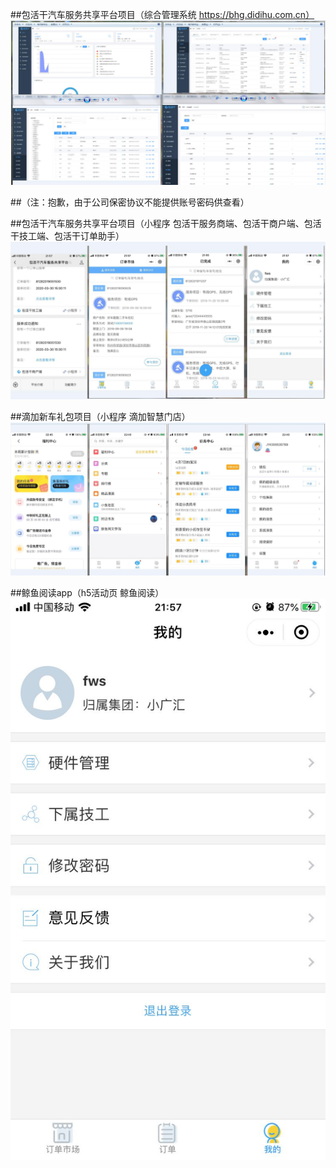 ##包活干汽车服务共享平台项目（综合管理系统 https://bhg.didihu.com.cn）
![Image text](https://github.com/GUAPO-CN/project-images/blob/master/images/1.jpg)

##（注：抱歉，由于公司保密协议不能提供账号密码供查看）

##包活干汽车服务共享平台项目（小程序 包活干服务商端、包活干商户端、包活干技工端、包活干订单助手）
![Image text](https://github.com/GUAPO-CN/project-images/blob/master/images/2.jpg)


##滴加新车礼包项目（小程序 滴加智慧门店）
![Image text](https://github.com/GUAPO-CN/project-images/blob/master/images/3.jpg)


##鲸鱼阅读app（h5活动页 鲸鱼阅读）
![Image text](https://github.com/GUAPO-CN/project-images/blob/master/images/4.jpg)
